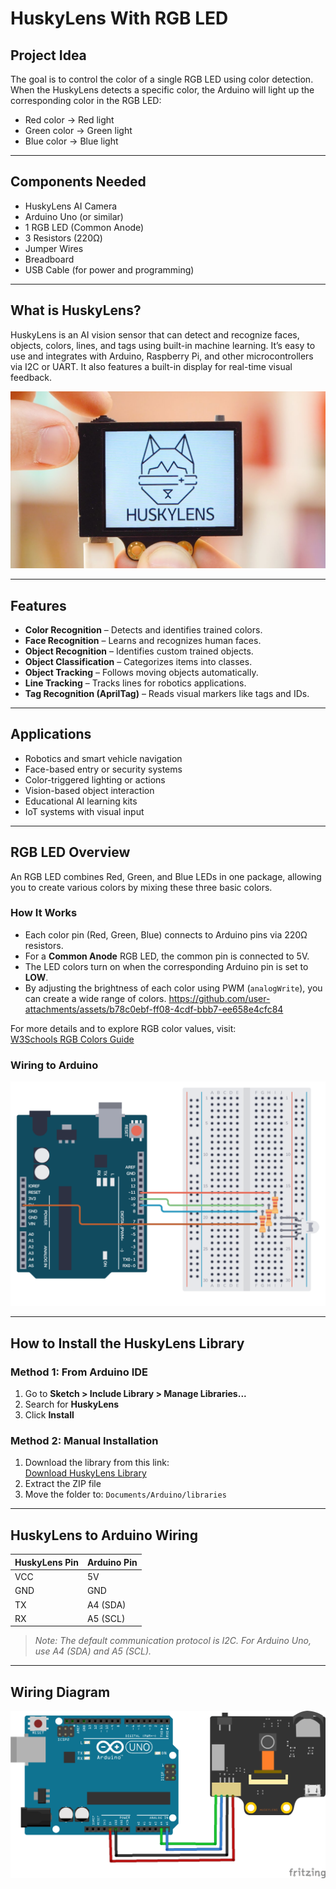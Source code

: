 # HuskyLens With RGB LED 

## Project Idea

The goal is to control the color of a single RGB LED using color detection. When the HuskyLens detects a specific color, the Arduino will light up the corresponding color in the RGB LED:
- Red color → Red light
- Green color → Green light
- Blue color → Blue light

---

## Components Needed

- HuskyLens AI Camera
- Arduino Uno (or similar)
- 1 RGB LED (Common Anode)
- 3 Resistors (220Ω)
- Jumper Wires
- Breadboard
- USB Cable (for power and programming)

---

## What is HuskyLens?

HuskyLens is an AI vision sensor that can detect and recognize faces, objects, colors, lines, and tags using built-in machine learning. It’s easy to use and integrates with Arduino, Raspberry Pi, and other microcontrollers via I2C or UART. It also features a built-in display for real-time visual feedback.

![HuskyLens](Huskylens.jpg)

---

## Features

- **Color Recognition** – Detects and identifies trained colors.
- **Face Recognition** – Learns and recognizes human faces.
- **Object Recognition** – Identifies custom trained objects.
- **Object Classification** – Categorizes items into classes.
- **Object Tracking** – Follows moving objects automatically.
- **Line Tracking** – Tracks lines for robotics applications.
- **Tag Recognition (AprilTag)** – Reads visual markers like tags and IDs.

---

## Applications

- Robotics and smart vehicle navigation  
- Face-based entry or security systems  
- Color-triggered lighting or actions  
- Vision-based object interaction  
- Educational AI learning kits  
- IoT systems with visual input

---

## RGB LED Overview

An RGB LED combines Red, Green, and Blue LEDs in one package, allowing you to create various colors by mixing these three basic colors.

### How It Works

- Each color pin (Red, Green, Blue) connects to Arduino pins via 220Ω resistors.  
- For a **Common Anode** RGB LED, the common pin is connected to 5V.  
- The LED colors turn on when the corresponding Arduino pin is set to **LOW**.  
- By adjusting the brightness of each color using PWM (`analogWrite`), you can create a wide range of colors.
https://github.com/user-attachments/assets/b78c0ebf-ff08-4cdf-bbb7-ee658e4cfc84


For more details and to explore RGB color values, visit:  
[W3Schools RGB Colors Guide](https://www.w3schools.com/colors/colors_rgb.asp)

### Wiring to Arduino

![Wiring](2D_Circuit_Arduino-RGB-LED-common-anode.png)

---

## How to Install the HuskyLens Library

### Method 1: From Arduino IDE

1. Go to **Sketch > Include Library > Manage Libraries...**  
2. Search for **HuskyLens**  
3. Click **Install**

### Method 2: Manual Installation

1. Download the library from this link:  
   [Download HuskyLens Library](https://wiki.dfrobot.com/HUSKYLENS_V1.0_SKU_SEN0305_SEN0336#4.%20Upgrade%20Firmware)  
2. Extract the ZIP file  
3. Move the folder to: `Documents/Arduino/libraries`

---

## HuskyLens to Arduino Wiring

| HuskyLens Pin | Arduino Pin |
|---------------|-------------|
| VCC           | 5V          |
| GND           | GND         |
| TX            | A4 (SDA)    |
| RX            | A5 (SCL)    |

> _Note: The default communication protocol is I2C. For Arduino Uno, use A4 (SDA) and A5 (SCL)._

---

## Wiring Diagram

![Wiring Diagram](huskylens-ardiono-i2c.png)

